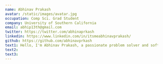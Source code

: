```yaml
---
name: Abhinav Prakash
avatar: /static/images/avatar.jpg
occupation: Comp Sci. Grad Student
company: University of Southern California
email: abhip13th@gmail.com
twitter: https://twitter.com/abhinaprkash
linkedin: https://www.linkedin.com/in/itsmeabhinavprakash/
github: https://github.com/abhinavprkash
text1: Hello, I'm Abhinav Prakash, a passionate problem solver and software developer pursuing a Master's in Computer Science at the University of Southern California.
text2:
text3:
---
```

